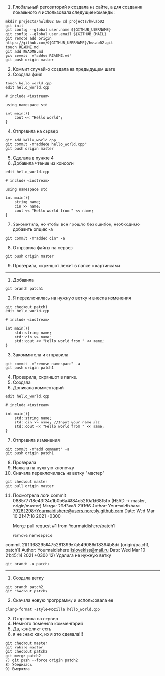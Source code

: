 1) Глобальный репозиторий я создала на сайте, а для создания локального я использовала следущие команды:
```
mkdir projects/hwlab02 && cd projects/hwlab02
git init
git config --global user.name ${GITHUB_USERNAME}
git config --global user.email ${GITHUB_EMAIL}
git remote add origin https://github.com/${GITHUB_USERNAME}/hwlab02.git
touch README.md
git add README.md
git commit -m"added README.md"
git push origin master
```

2) Коммит  случайно создала на предыдущем шаге
3) Создала файл
```
touch hello_world.cpp
edit hello_world.cpp
```

    # include <iostream>

    using namespace std

    int main(){
        cout << "Hello world";
    }
4) Отправила на сервер
```
git add hello_world.cpp
git commit -m"addede hello_world.cpp"
git push origin master
```
5) Сделала в пункте 4
6) Добавила чтение из консоли
```
edit hello_world.cpp
```
    # include <iostream>

    using namespace std

    int main(){
        string name;
        cin >> name;
        cout << "Hello world from " << name;
    }
7) Закомитила, но чтобы все прошло без ошибок, необходимо добавить опцию -а
```
git commit -m"added cin" -a
```
8) Отправила файлы на сервер
```
git push origin master
```
9) Проверила, скриншот лежит в папке с картинками

---

1) Добавила 
```
git branch patch1
```
2) Я переключилась на нужную ветку и внесла изменения
```
git checkout patch1
edit hello_world.cpp
```
    # include <iostream>

    int main(){
        std::string name;
        std::cin >> name;
        std::cout << "Hello world from " << name;
    }
3) Закоммитела и отправила
```
git commit -m"remove namespace" -a
git push origin patch1
```
4) Проверила, скриншот в папке.
5) Создала
6) Дописала комментарий
```
edit hello_world.cpp
```
    # include <iostream>

    int main(){
        std::string name;
        std::cin >> name; //Input your name plz
        std::cout << "Hello world from " << name;
    }

7) Отправила изменения
```
git commit -m"add comment" -a
git push origin patch1
```
8) Проверила
9) Нажала на нужную кнопочку
10) Сначала переключилась на ветку "мастер"
```
git checkout master
git pull origin master
```
11) Посмотрела логи
commit 0885777f8e43f34c1b0b6a4884c52f0a1d68f5fb (HEAD -> master, origin/master)
Merge: 29d3ee8 21f1ff6
Author: Yourmaidishere <79262298+Yourmaidishere@users.noreply.github.com>
Date:   Wed Mar 10 21:47:18 2021 +0300

    Merge pull request #1 from Yourmaidishere/patch1
    
    remove namespace

commit 21f1ff682956475281399e7a549086d18394b8dd (origin/patch1, patch1)
Author: Yourmaidishere <lislovekiss@mail.ru>
Date:   Wed Mar 10 21:45:14 2021 +0300
12) Удалила не нужную ветку
```
git branch -D patch1 
```


---

1) Создала ветку
```
git branch patch2
git checkout patch2
```
2) Скачала новую прогррамму и использовала ее
```
clang-format -style=Mozilla hello_world.cpp
```
3) Отправила на сервер
4) Немного поменяла комментарий
5) Да, конфликт есть
6) я не знаю как, но я это сделала!!!
```
git checkout master
git rebase master
git checkout patch2
git merge patch2
7) git push --force origin patch2
8) Убедилась
9) Вмержила
